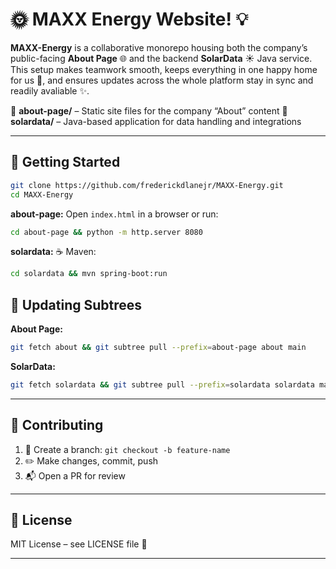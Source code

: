 # 🌞 MAXX Energy Website! 💡

**MAXX-Energy** is a collaborative monorepo housing both the company’s public-facing **About Page** 🌐 and the backend **SolarData** ☀️ Java service. This setup makes teamwork smooth, keeps everything in one happy home for us 🏡, and ensures updates across the whole platform stay in sync and readily avaliable ✨.

📂 **about-page/** – Static site files for the company “About” content
📂 **solardata/** – Java-based application for data handling and integrations

---

## 🚀 Getting Started

```bash
git clone https://github.com/frederickdlanejr/MAXX-Energy.git
cd MAXX-Energy
```

**about-page:** Open `index.html` in a browser or run:

```bash
cd about-page && python -m http.server 8080
```

**solardata:**
☕ Maven:

```bash
cd solardata && mvn spring-boot:run
```

## 🔄 Updating Subtrees

**About Page:**

```bash
git fetch about && git subtree pull --prefix=about-page about main
```

**SolarData:**

```bash
git fetch solardata && git subtree pull --prefix=solardata solardata main
```

---

## 🤝 Contributing

1. 🌱 Create a branch: `git checkout -b feature-name`
2. ✏️ Make changes, commit, push
3. 📬 Open a PR for review

---

## 📜 License

MIT License – see LICENSE file 📄

---


